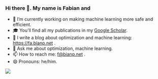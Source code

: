 ### Hi there 👋. My name is Fabian and

- 🔭 I’m currently working on making machine learning more safe and efficient.
- 🎓 You'll find all my publications in my [Google Scholar](https://scholar.google.fr/citations?user=PJQNw9oAAAAJ&hl=en).
- 📝 I write a blog about optimization and machine learning: https://fa.bianp.net .
- 💬 Ask me about optimization, machine learning. 
- 📫 How to reach me: f@bianp.net .
- 😄 Pronouns: he/him.

![](http://github-profile-summary-cards.vercel.app/api/cards/profile-details?username=fabianp&theme=default)
